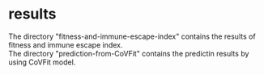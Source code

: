 # results
The directory "fitness-and-immune-escape-index" contains the results of fitness and immune escape index.  
The directory "prediction-from-CoVFit" contains the predictin results by using CoVFit model. 
